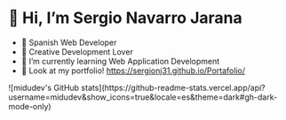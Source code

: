 # 👋 Hi, I’m Sergio Navarro Jarana
- 🔭 Spanish Web Developer
- 🎨 Creative Development Lover
- 🌱 I’m currently learning Web Application Development
- 🛜 Look at my portfolio! https://sergionj31.github.io/Portafolio/
<div>
   ![midudev's GitHub stats](https://github-readme-stats.vercel.app/api?username=midudev&show_icons=true&locale=es&theme=dark#gh-dark-mode-only)
</div>
<!---
sergionj31/sergionj31 is a ✨ special ✨ repository because its `README.md` (this file) appears on your GitHub profile.
You can click the Preview link to take a look at your changes.
--->
